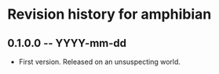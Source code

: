 # Revision history for amphibian

## 0.1.0.0  -- YYYY-mm-dd

* First version. Released on an unsuspecting world.
